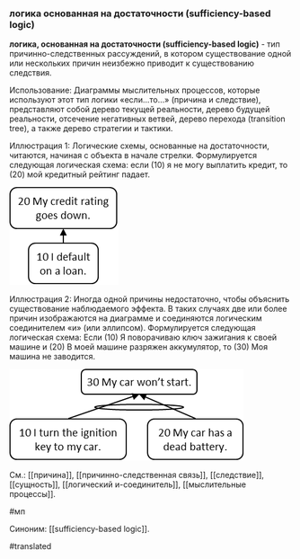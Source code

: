 ### логика основанная на достаточности (sufficiency-based logic)

**логика, основанная на достаточности (sufficiency-based logic)** - тип причинно-следственных рассуждений, в котором существование одной или нескольких причин неизбежно приводит к существованию следствия.

Использование: Диаграммы мыслительных процессов, которые используют этот тип логики «если...то...» (причина и следствие), представляют собой дерево текущей реальности, дерево будущей реальности, отсечение негативных ветвей, дерево перехода (transition tree), а также дерево стратегии и тактики.

Иллюстрация 1: Логические схемы, основанные на достаточности, читаются, начиная с объекта в начале стрелки. Формулируется следующая логическая схема: если (10) я не могу выплатить кредит, то (20) мой кредитный рейтинг падает.

![](images/image81.png)

Иллюстрация 2: Иногда одной причины недостаточно, чтобы объяснить существование наблюдаемого эффекта. В таких случаях две или более причин изображаются на диаграмме и соединяются логическим соединителем «и» (или эллипсом). Формулируется следующая логическая схема: Если (10) Я поворачиваю ключ зажигания к своей машине и (20) В моей машине разряжен аккумулятор, то (30) Моя машина не заводится.

![](images/image24.png)

См.: [[причина]], [[причинно-следственная связь]], [[следствие]], [[сущность]], [[логический и-соединитель]], [[мыслительные процессы]].

#мп

Синоним: [[sufficiency-based logic]].

#translated
